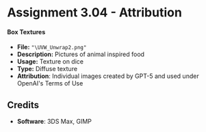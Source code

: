 # Assignment 3.04 - Attribution

#### Box Textures
- **File:** `"\UVW_Unwrap2.png"`
- **Description:** Pictures of animal inspired food
- **Usage:** Texture on dice
- **Type:** Diffuse texture
- **Attribution**: Individual images created by GPT-5 and used under OpenAI's Terms of Use

## Credits
- **Software**: 3DS Max, GIMP